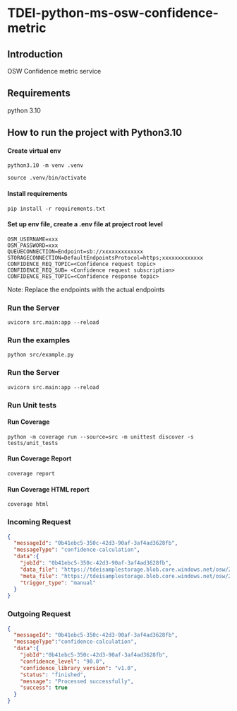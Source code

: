 # TDEI-python-ms-osw-confidence-metric

## Introduction
OSW Confidence metric service

## Requirements
python 3.10

## How to run the project with Python3.10
#### Create virtual env

`python3.10 -m venv .venv`

`source .venv/bin/activate`

#### Install requirements

`pip install -r requirements.txt`

#### Set up env file, create a .env file at project root level 

```shell
OSM_USERNAME=xxx
OSM_PASSWORD=xxx
QUEUECONNECTION=Endpoint=sb://xxxxxxxxxxxxx
STORAGECONNECTION=DefaultEndpointsProtocol=https;xxxxxxxxxxxxx
CONFIDENCE_REQ_TOPIC=<Confidence request topic>
CONFIDENCE_REQ_SUB= <Confidence request subscription>
CONFIDENCE_RES_TOPIC=<Confidence response topic>

```
Note: Replace the endpoints with the actual endpoints

### Run the Server

`uvicorn src.main:app --reload`

### Run the examples

`python src/example.py`

### Run the Server

`uvicorn src.main:app --reload`

### Run Unit tests

####  Run Coverage
`python -m coverage run --source=src -m unittest discover -s tests/unit_tests`

####  Run Coverage Report
`coverage report`

####  Run Coverage HTML report
`coverage html`


### Incoming Request

```json
{
  "messageId": "0b41ebc5-350c-42d3-90af-3af4ad3628fb",
  "messageType": "confidence-calculation",
  "data":{
    "jobId": "0b41ebc5-350c-42d3-90af-3af4ad3628fb",
    "data_file": "https://tdeisamplestorage.blob.core.windows.net/osw/2023/03/0b41ebc5-350c-42d3-90af-3af4ad3628fb/osw_file.zip",
    "meta_file": "https://tdeisamplestorage.blob.core.windows.net/osw/2023/03/0b41ebc5-350c-42d3-90af-3af4ad3628fb/meta.json",
    "trigger_type": "manual"
  }
}
```

### Outgoing Request

```json
{
  "messageId": "0b41ebc5-350c-42d3-90af-3af4ad3628fb",
  "messageType":"confidence-calculation",
  "data":{
    "jobId":"0b41ebc5-350c-42d3-90af-3af4ad3628fb",
    "confidence_level": "90.0",
    "confidence_library_version": "v1.0",
    "status": "finished",
    "message": "Processed successfully",
    "success": true
  }
}
```
